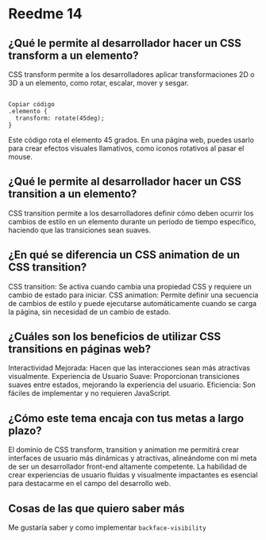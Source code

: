 
# Reedme 14

## ¿Qué le permite al desarrollador hacer un CSS transform a un elemento?

CSS transform permite a los desarrolladores aplicar transformaciones 2D o 3D a un elemento, como rotar, escalar, mover y sesgar.

```Ejemplo de un transform:

Copiar código
.elemento {
  transform: rotate(45deg);
}
```

Este código rota el elemento 45 grados. En una página web, puedes usarlo para crear efectos visuales llamativos, como iconos rotativos al pasar el mouse.

## ¿Qué le permite al desarrollador hacer un CSS transition a un elemento?

CSS transition permite a los desarrolladores definir cómo deben ocurrir los cambios de estilo en un elemento durante un período de tiempo específico, haciendo que las transiciones sean suaves.

## ¿En qué se diferencia un CSS animation de un CSS transition?

CSS transition: Se activa cuando cambia una propiedad CSS y requiere un cambio de estado para iniciar.
CSS animation: Permite definir una secuencia de cambios de estilo y puede ejecutarse automáticamente cuando se carga la página, sin necesidad de un cambio de estado.

## ¿Cuáles son los beneficios de utilizar CSS transitions en páginas web?

Interactividad Mejorada: Hacen que las interacciones sean más atractivas visualmente.
Experiencia de Usuario Suave: Proporcionan transiciones suaves entre estados, mejorando la experiencia del usuario.
Eficiencia: Son fáciles de implementar y no requieren JavaScript.

## ¿Cómo este tema encaja con tus metas a largo plazo?

El dominio de CSS transform, transition y animation me permitirá crear interfaces de usuario más dinámicas y atractivas, alineándome con mi meta de ser un desarrollador front-end altamente competente. La habilidad de crear experiencias de usuario fluidas y visualmente impactantes es esencial para destacarme en el campo del desarrollo web.

## Cosas de las que quiero saber más

Me gustaría saber y como implementar `backface-visibility`
